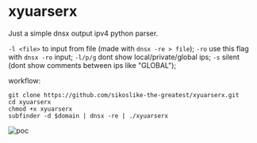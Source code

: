 # xyuarserx
Just a simple dnsx output ipv4 python parser.

`-l <file>` to input from file (made with `dnsx -re > file`);
`-ro` use this flag with `dnsx -ro` input;
`-l/p/g` dont show local/private/global ips;
`-s` silent (dont show comments between ips like "GLOBAL");

workflow:
```
git clone https://github.com/sikoslike-the-greatest/xyuarserx.git
cd xyuarserx
chmod +x xyuarserx
subfinder -d $domain | dnsx -re | ./xyuarserx
```
![poc](poc.gif)
